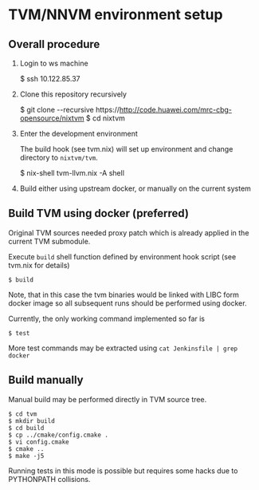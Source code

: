 TVM/NNVM environment setup
==========================


Overall procedure
-----------------

  1. Login to ws machine

        $ ssh 10.122.85.37

  2. Clone this repository recursively

        $ git clone --recursive https://http://code.huawei.com/mrc-cbg-opensource/nixtvm
        $ cd nixtvm

  3. Enter the development environment

     The build hook (see tvm.nix) will set up environment and change directory to
     `nixtvm/tvm`.

        $ nix-shell tvm-llvm.nix -A shell

  4. Build either using upstream docker, or manually on the current system


Build TVM using docker (preferred)
----------------------------------

Original TVM sources needed proxy patch which is already applied in the current
TVM submodule.

Execute `build` shell function defined by environment hook script (see tvm.nix
for details)

    $ build

Note, that in this case the tvm binaries would be linked with LIBC form docker
image so all subsequent runs should be performed using docker.

Currently, the only working command implemented so far is

    $ test

More test commands may be extracted using `cat Jenkinsfile | grep docker`


Build manually
--------------

Manual build may be performed directly in TVM source tree.

    $ cd tvm
    $ mkdir build
    $ cd build
    $ cp ../cmake/config.cmake .
    $ vi config.cmake
    $ cmake ..
    $ make -j5

Running tests in this mode is possible but requires some hacks due to PYTHONPATH collisions.

